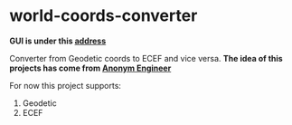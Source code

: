 # world-coords-converter

**GUI is under this [address](https://antononyshch.github.io/geoconverter/)**

Converter from Geodetic coords to ECEF and vice versa.
**The idea of this projects has come from [Anonym Engineer](https://danceswithcode.net/engineeringnotes/geodetic_to_ecef/geodetic_to_ecef.html)**

For now this project supports:
1. Geodetic
2. ECEF

